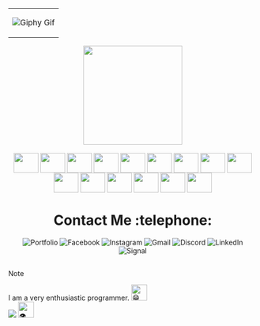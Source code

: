 <div align="center">
<!---
zora004/zora004 is a ✨ special ✨ repository because its `README.md` (this file) appears on your GitHub profile.
You can click the Preview link to take a look at your changes.
--->
<table><tr><td align="center">
  
![Giphy Gif](https://media.giphy.com/media/26tn33aiTi1jkl6H6/giphy.gif)

</td></tr></table>

<div>
  <a href="https://github.com/zora004">
  <!---<img height="200" align="center" src="https://github-readme-stats.vercel.app/api?username=zora004&show_icons=true&theme=transparent&include_all_commits=true" />--->
  <img height="200" align="center" src="https://github-readme-stats.vercel.app/api/top-langs/?username=zora004&layout=compact&langs_count=8&card_width=320&theme=transparent" />
</div>

<div style="display: inline-block"><br>
    <img align="center" alt="" height="40" width="50" src="https://cdn.jsdelivr.net/gh/devicons/devicon@latest/icons/laravel/laravel-original.svg">
    <img align="center" alt="" height="40" width="50" src="https://cdn.jsdelivr.net/gh/devicons/devicon@latest/icons/html5/html5-original.svg">
    <img align="center" alt="" height="40" width="50" src="https://cdn.jsdelivr.net/gh/devicons/devicon@latest/icons/css3/css3-original.svg">
    <img align="center" alt="" height="40" width="50" src="https://cdn.jsdelivr.net/gh/devicons/devicon@latest/icons/javascript/javascript-original.svg">
    <img align="center" alt="" height="40" width="50" src="https://cdn.jsdelivr.net/gh/devicons/devicon@latest/icons/typescript/typescript-original.svg">
    <img align="center" alt="" height="40" width="50" src="https://cdn.jsdelivr.net/gh/devicons/devicon@latest/icons/jquery/jquery-original.svg">
    <img align="center" alt="" height="40" width="50" src="https://cdn.jsdelivr.net/gh/devicons/devicon@latest/icons/php/php-original.svg">
    <img align="center" alt="" height="40" width="50" src="https://cdn.jsdelivr.net/gh/devicons/devicon@latest/icons/mysql/mysql-original-wordmark.svg">
    <img align="center" alt="" height="40" width="50" src="https://cdn.jsdelivr.net/gh/devicons/devicon@latest/icons/nodejs/nodejs-original-wordmark.svg">
    <img align="center" alt="" height="40" width="50" src="https://cdn.jsdelivr.net/gh/devicons/devicon@latest/icons/graphql/graphql-plain.svg">
    <img align="center" alt="" height="40" width="50" src="https://cdn.jsdelivr.net/gh/devicons/devicon@latest/icons/mongodb/mongodb-original.svg">
    <img align="center" alt="" height="40" width="50" src="https://cdn.jsdelivr.net/gh/devicons/devicon@latest/icons/react/react-original.svg">
    <img align="center" alt="" height="40" width="50" src="https://cdn.jsdelivr.net/gh/devicons/devicon@latest/icons/linux/linux-original.svg">
    <img align="center" alt="" height="40" width="50" src="https://cdn.jsdelivr.net/gh/devicons/devicon@latest/icons/docker/docker-original.svg">
    <img align="center" alt="" height="40" width="50" src="https://cdn.jsdelivr.net/gh/devicons/devicon@latest/icons/amazonwebservices/amazonwebservices-plain-wordmark.svg">
</div>
</a>
</div>


##

<div align="center">
  <h1> Contact Me :telephone: </h1>

  <a style="text-decoration: none;" href="https://portfolio-zora04.vercel.app" target="_blank" title="My Portfolio Website"> ![Portfolio](https://img.shields.io/badge/Portfolio-%23000000.svg?style=for-the-badge&logo=firefox&logoColor=#FF7139) </a>
  <a style="text-decoration: none;" href="https://www.facebook.com/zoraa04" target="_blank" title="zoraa04"> ![Facebook](https://img.shields.io/badge/Facebook-%231877F2.svg?style=for-the-badge&logo=Facebook&logoColor=white) </a>
  <a style="text-decoration: none;" href="https://www.instagram.com/zora.abaquita" target="_blank" title="zora.abaquita"> ![Instagram](https://img.shields.io/badge/Instagram-%23E4405F.svg?style=for-the-badge&logo=Instagram&logoColor=white) </a>
  <a style="text-decoration: none;" href="mailto:abaquita04@gmail.com" title="abaquita04@gmail.com"> ![Gmail](https://img.shields.io/badge/Gmail-D14836?style=for-the-badge&logo=gmail&logoColor=white) </a>
  <a style="text-decoration: none;" href="https://discord.com/zora004/623944942896807936" title="zora004#2389"> ![Discord](https://img.shields.io/badge/Discord-%235865F2.svg?style=for-the-badge&logo=discord&logoColor=white) </a>
  <a style="text-decoration: none;" href="https://www.linkedin.com/in/razor-abaquita-a82641225/" title="razor-abaquita-a82641225"> ![LinkedIn](https://img.shields.io/badge/linkedin-%230077B5.svg?style=for-the-badge&logo=linkedin&logoColor=white) </a>
  <a style="text-decoration: none;" href="#" title="+(63) 976 045 8277"> ![Signal](https://img.shields.io/badge/Signal-%23039BE5.svg?style=for-the-badge&logo=Signal&logoColor=white) </a>

</div>

##

> [!NOTE]
> I am a very enthusiastic programmer. <picture><source srcset="https://fonts.gstatic.com/s/e/notoemoji/latest/1f601/512.webp" type="image/webp"><img src="https://fonts.gstatic.com/s/e/notoemoji/latest/1f601/512.gif" alt="😁" width="32" height="32"></picture>
> <br> ![](https://komarev.com/ghpvc/?username=zora004) <picture><source srcset="https://fonts.gstatic.com/s/e/notoemoji/latest/1f441_fe0f/512.webp" type="image/webp"><img src="https://fonts.gstatic.com/s/e/notoemoji/latest/1f441_fe0f/512.gif" alt="👁" width="32" height="32"></picture>
